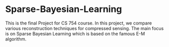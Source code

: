 # Sparse-Bayesian-Learning
This is the final Project for CS 754 course. In this project, we compare various reconstruction techniques for compressed sensing. The main focus is on Sparse Bayesian Learning which is based on the famous E-M algorithm. 


